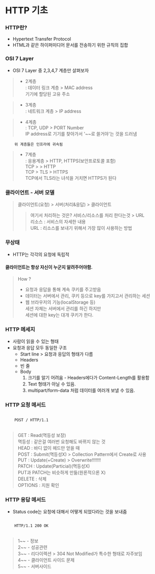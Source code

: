# HTTP 기초

### HTTP란?

* Hypertext Transfer Protocol
* HTML과 같은 하이퍼미디어 문서를 전송하기 위한 규칙의 집합


### OSI 7 Layer

* OSI 7 Layer 중 2,3,4,7 계층만 살펴보자

> - 2계층   
> : 데이터 링크 계층 > MAC address   
> 기기에 할당된 고유 주소   

> - 3계층   
> : 네트워크 계층 > IP address   

> - 4계층   
> : TCP, UDP > PORT Number   
>  IP address로 기기를 찾아가서 '~~로 쓸거야'는 것을 드러냄   

        위 계층들은 인프라에 귀속됨

> - 7계층   
> : 응용계층 > HTTP, HTTPS(보안프로토콜 포함)   
> TCP >     > HTTP   
> TCP > TLS > HTTPS   
>  TCP에서 TLS라는 녀석을 거치면 HTTPS가 된다    


### 클라이언트 - 서버 모델

> 클라이언트(요청) > 서버(처리&응답) > 클라이언트     
> >여기서 처리하는 것은? 서비스/리소스를 처리 한다는것 > URL   
> >리소스 : 서비스의 자세한 내용   
> >URL  : 리소스를 보내기 위해서 가장 많이 사용하는 방법   


### 무상태

* HTTP는 각각의 요청에 독립적

#### 클라이언트는 항상 자신이 누군지 알려주어야함.
> How ?   
> - 요청과 응답을 통해 계속 쿠키를 주고받음   
> - 데이터는 서버에서 관리, 쿠키 등으로 key를 가지고서 관리하는 세션   
> - 웹 브라우저의 기능(localStorage 등)          
세션 자체는 서버에서 관리를 하긴 하지만   
세션에 대한 key는 대개 쿠키가 한다.   


### HTTP 메세지
* 사람이 읽을 수 있는 형태
* 요청과 응답 모두 동일한 구조
  * Start line > 요청과 응답의 형태가 다름
  * Headers
  * 빈 줄
  * Body
    1. 크기를 알기 어려움 - Headers에다가 Content-Length를 활용함
    2. Text 형태가 아닐 수 있음.
    3. multipart/form-data 처럼 데이터를 여러개 보낼 수 있음.

### HTTP 요청 메서드
<pre>
<code>
    POST / HTTP/1.1
</code>
</pre>
> GET : Read(멱등성 보장)   
>       멱등성 : 같은걸 여러번 요청해도 바뀌지 않는 것   
> HEAD : 바디 없이 헤드만 얻을 때   
> POST : Submit(멱등성X) > Collection Pattern에서 Create로 사용   
> PUT : Update(+Create) > Overwrite!!!!!!!   
> PATCH : Update(Particial)(멱등성X)   
>       PUT과 PATCH는 비슷하게 만듦(원론적으론 X)   
> DELETE : 삭제   
> OPTIONS : 지원 확인   

### HTTP 응답 메서드
* Status code는 요청에 대해서 어떻게 되었다라는 것을 보내줌
<pre>
<code>
    HTTP/1.1 200 OK
</code>
</pre>
> 1~~ - 정보   
> 2~~ - 성공관련   
> 3~~ - 리다이렉션 > 304 Not Modified가 특수한 형태로 자주보임   
> 4~~ - 클라이언트 사이드 문제   
> 5~~ - 서버사이드    

